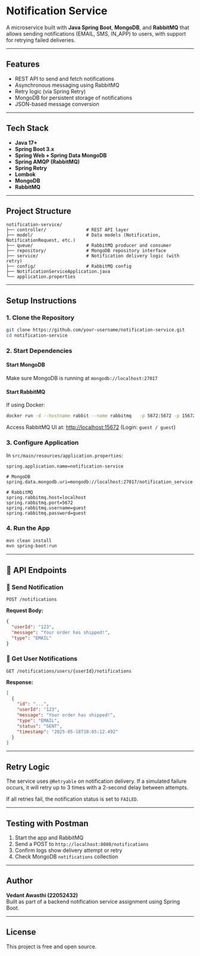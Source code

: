 
# Notification Service

A microservice built with **Java Spring Boot**, **MongoDB**, and **RabbitMQ** that allows sending notifications (EMAIL, SMS, IN_APP) to users, with support for retrying failed deliveries.

---

## Features

- REST API to send and fetch notifications
- Asynchronous messaging using RabbitMQ
- Retry logic (via Spring Retry)
- MongoDB for persistent storage of notifications
- JSON-based message conversion

---

## Tech Stack

- **Java 17+**
- **Spring Boot 3.x**
- **Spring Web + Spring Data MongoDB**
- **Spring AMQP (RabbitMQ)**
- **Spring Retry**
- **Lombok**
- **MongoDB**
- **RabbitMQ**

---

## Project Structure

```
notification-service/
├── controller/               # REST API layer
├── model/                    # Data models (Notification, NotificationRequest, etc.)
├── queue/                    # RabbitMQ producer and consumer
├── repository/               # MongoDB repository interface
├── service/                  # Notification delivery logic (with retry)
├── config/                   # RabbitMQ config
├── NotificationServiceApplication.java
└── application.properties
```

---

## Setup Instructions

### 1. Clone the Repository

```bash
git clone https://github.com/your-username/notification-service.git
cd notification-service
```

### 2. Start Dependencies

#### Start MongoDB

Make sure MongoDB is running at `mongodb://localhost:27017`

#### Start RabbitMQ

If using Docker:
```bash
docker run -d --hostname rabbit --name rabbitmq   -p 5672:5672 -p 15672:15672   rabbitmq:3-management
```
Access RabbitMQ UI at: [http://localhost:15672](http://localhost:15672) (Login: `guest / guest`)

### 3. Configure Application

In `src/main/resources/application.properties`:

```properties
spring.application.name=notification-service

# MongoDB
spring.data.mongodb.uri=mongodb://localhost:27017/notification_service

# RabbitMQ
spring.rabbitmq.host=localhost
spring.rabbitmq.port=5672
spring.rabbitmq.username=guest
spring.rabbitmq.password=guest
```

### 4. Run the App

```bash
mvn clean install
mvn spring-boot:run
```

---

## 🔌 API Endpoints

### 🔸 Send Notification
`POST /notifications`

**Request Body:**
```json
{
  "userId": "123",
  "message": "Your order has shipped!",
  "type": "EMAIL"
}
```

### 🔸 Get User Notifications
`GET /notifications/users/{userId}/notifications`

**Response:**
```json
[
  {
    "id": "...",
    "userId": "123",
    "message": "Your order has shipped!",
    "type": "EMAIL",
    "status": "SENT",
    "timestamp": "2025-05-18T18:05:12.492"
  }
]
```

---

## Retry Logic

The service uses `@Retryable` on notification delivery. If a simulated failure occurs, it will retry up to 3 times with a 2-second delay between attempts.



If all retries fail, the notification status is set to `FAILED`.

---

## Testing with Postman

1. Start the app and RabbitMQ
2. Send a POST to `http://localhost:8080/notifications`
3. Confirm logs show delivery attempt or retry
4. Check MongoDB `notifications` collection

---

## Author

**Vedant Awasthi (22052432)**  
Built as part of a backend notification service assignment using Spring Boot.

---

## License

This project is free and open source.
